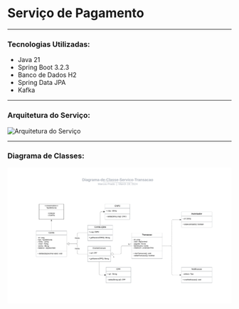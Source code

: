# Serviço de Pagamento

---

### Tecnologias Utilizadas:

- Java 21
- Spring Boot 3.2.3
- Banco de Dados H2
- Spring Data JPA
- Kafka

---

### Arquitetura do Serviço:

<img src="./assets/Arquitetura-do-Serviço-de-Transacao.png" alt="Arquitetura do Serviço">

---

### Diagrama de Classes:

<img src="./assets/Diagrama-de-Classe-Servico.png" alt="Diagrama de Classes">